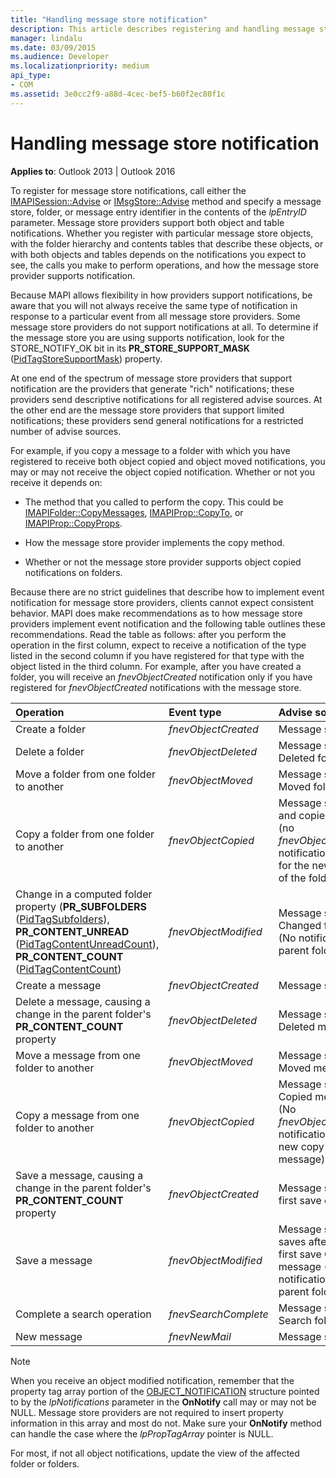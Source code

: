 ```yaml
---
title: "Handling message store notification"
description: This article describes registering and handling message store notifications.
manager: lindalu
ms.date: 03/09/2015
ms.audience: Developer
ms.localizationpriority: medium
api_type:
- COM
ms.assetid: 3e0cc2f9-a88d-4cec-bef5-b60f2ec80f1c
---
```


# Handling message store notification
  
**Applies to**: Outlook 2013 | Outlook 2016 
  
To register for message store notifications, call either the [IMAPISession::Advise](imapisession-advise.md) or [IMsgStore::Advise](imsgstore-advise.md) method and specify a message store, folder, or message entry identifier in the contents of the  _lpEntryID_ parameter. Message store providers support both object and table notifications. Whether you register with particular message store objects, with the folder hierarchy and contents tables that describe these objects, or with both objects and tables depends on the notifications you expect to see, the calls you make to perform operations, and how the message store provider supports notification. 
  
Because MAPI allows flexibility in how providers support notifications, be aware that you will not always receive the same type of notification in response to a particular event from all message store providers. Some message store providers do not support notifications at all. To determine if the message store you are using supports notification, look for the STORE_NOTIFY_OK bit in its **PR_STORE_SUPPORT_MASK** ([PidTagStoreSupportMask](pidtagstoresupportmask-canonical-property.md)) property.
  
At one end of the spectrum of message store providers that support notification are the providers that generate "rich" notifications; these providers send descriptive notifications for all registered advise sources. At the other end are the message store providers that support limited notifications; these providers send general notifications for a restricted number of advise sources. 
  
For example, if you copy a message to a folder with which you have registered to receive both object copied and object moved notifications, you may or may not receive the object copied notification. Whether or not you receive it depends on:
  
- The method that you called to perform the copy. This could be [IMAPIFolder::CopyMessages](imapifolder-copymessages.md), [IMAPIProp::CopyTo](imapiprop-copyto.md), or [IMAPIProp::CopyProps](imapiprop-copyprops.md).
    
- How the message store provider implements the copy method.
    
- Whether or not the message store provider supports object copied notifications on folders.
    
Because there are no strict guidelines that describe how to implement event notification for message store providers, clients cannot expect consistent behavior. MAPI does make recommendations as to how message store providers implement event notification and the following table outlines these recommendations. Read the table as follows: after you perform the operation in the first column, expect to receive a notification of the type listed in the second column if you have registered for that type with the object listed in the third column. For example, after you have created a folder, you will receive an  _fnevObjectCreated_ notification only if you have registered for  _fnevObjectCreated_ notifications with the message store. 
  
|**Operation**|**Event type**|**Advise source**|
|:-----|:-----|:-----|
|Create a folder  <br/> | _fnevObjectCreated_ <br/> |Message store  <br/> |
|Delete a folder  <br/> | _fnevObjectDeleted_ <br/> |Message store Deleted folder  <br/> |
|Move a folder from one folder to another  <br/> | _fnevObjectMoved_ <br/> |Message store Moved folder  <br/> |
|Copy a folder from one folder to another  <br/> | _fnevObjectCopied_ <br/> |Message store and copied folder (no  _fnevObjectCreated_ notification sent for the new copy of the folder)  <br/> |
|Change in a computed folder property (**PR_SUBFOLDERS** ([PidTagSubfolders](pidtagsubfolders-canonical-property.md)), **PR_CONTENT_UNREAD** ([PidTagContentUnreadCount](pidtagcontentunreadcount-canonical-property.md)), **PR_CONTENT_COUNT** ([PidTagContentCount](pidtagcontentcount-canonical-property.md))  <br/> | _fnevObjectModified_ <br/> |Message store Changed folder (No notification to parent folder)  <br/> |
|Create a message  <br/> | _fnevObjectCreated_ <br/> |Message store  <br/> |
|Delete a message, causing a change in the parent folder's **PR_CONTENT_COUNT** property  <br/> | _fnevObjectDeleted_ <br/> |Message store Deleted message  <br/> |
|Move a message from one folder to another  <br/> | _fnevObjectMoved_ <br/> |Message store Moved message  <br/> |
|Copy a message from one folder to another  <br/> | _fnevObjectCopied_ <br/> |Message store Copied message (No  _fnevObjectCreated_ notification for new copy of the message)  <br/> |
|Save a message, causing a change in the parent folder's **PR_CONTENT_COUNT** property  <br/> | _fnevObjectCreated_ <br/> |Message store on first save only  <br/> |
|Save a message  <br/> | _fnevObjectModified_ <br/> |Message store on saves after the first save Changed message (No notification to parent folder)  <br/> |
|Complete a search operation  <br/> | _fnevSearchComplete_ <br/> |Message store Search folder  <br/> |
|New message  <br/> | _fnevNewMail_ <br/> |Message store  <br/> |
   
> [!NOTE]
> When you receive an object modified notification, remember that the property tag array portion of the [OBJECT_NOTIFICATION](object_notification.md) structure pointed to by the  _lpNotifications_ parameter in the **OnNotify** call may or may not be NULL. Message store providers are not required to insert property information in this array and most do not. Make sure your **OnNotify** method can handle the case where the  _lpPropTagArray_ pointer is NULL. 
  
For most, if not all object notifications, update the view of the affected folder or folders.
  

